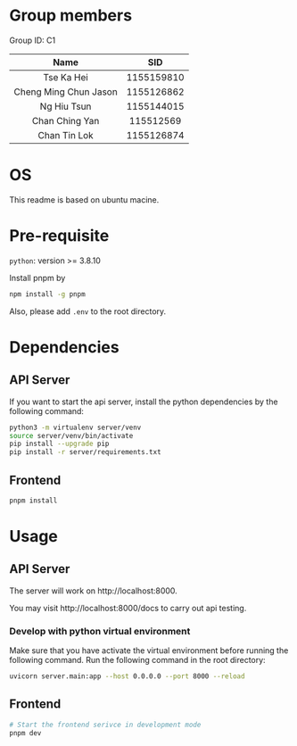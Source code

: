 # Group members
Group ID: C1 

|Name|SID|
|:-:|:-:|
|Tse Ka Hei|1155159810| 
|Cheng Ming Chun Jason|1155126862| 
|Ng Hiu Tsun|1155144015| 
|Chan Ching Yan|115512569| 
|Chan Tin Lok|1155126874|

# OS
This readme is based on ubuntu macine.

# Pre-requisite
`python`: version >= 3.8.10

Install pnpm by
```bash
npm install -g pnpm
```

Also, please add `.env` to the root directory.

# Dependencies

## API Server
If you want to start the api server, install the python dependencies by the following command:
```bash
python3 -m virtualenv server/venv
source server/venv/bin/activate
pip install --upgrade pip
pip install -r server/requirements.txt
```

## Frontend
```bash
pnpm install
```

# Usage

## API Server
The server will work on http://localhost:8000.

You may visit http://localhost:8000/docs to carry out api testing. 


### Develop with python virtual environment
Make sure that you have activate the virtual environment before running the following command. Run the following command in the root directory:
```bash
uvicorn server.main:app --host 0.0.0.0 --port 8000 --reload
```


## Frontend
```bash
# Start the frontend serivce in development mode
pnpm dev
```

